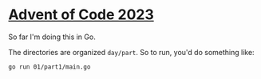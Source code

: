 # [Advent of Code 2023](https://adventofcode.com/2023)
So far I'm doing this in Go.

The directories are organized `day/part`. So to run, you'd do something like:
```sh
go run 01/part1/main.go
```

